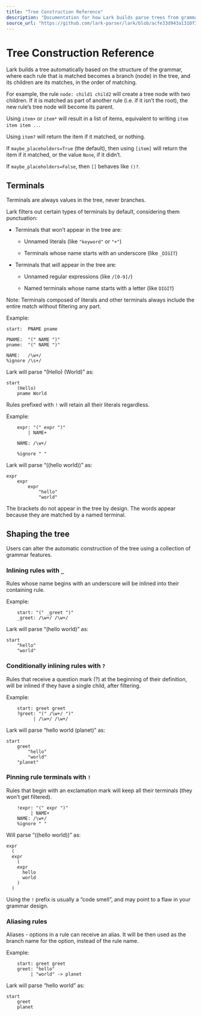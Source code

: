```yaml
---
title: "Tree Construction Reference"
description: "Documentation for how Lark builds parse trees from grammars: terminal filtering, rule inlining, pinning, aliasing, and examples."
source_url: "https://github.com/lark-parser/lark/blob/acfe33d943a1310f3ca26145eb2896bc5c4955c9/docs/tree_construction.md"
---
```


# Tree Construction Reference

Lark builds a tree automatically based on the structure of the grammar, where each rule that is matched becomes a branch (node) in the tree, and its children are its matches, in the order of matching.

For example, the rule `node: child1 child2` will create a tree node with two children. If it is matched as part of another rule (i.e. if it isn’t the root), the new rule’s tree node will become its parent.

Using `item+` or `item*` will result in a list of items, equivalent to writing `item item item ..`.

Using `item?` will return the item if it matched, or nothing.

If `maybe_placeholders=True` (the default), then using `[item]` will return the item if it matched, or the value `None`, if it didn’t.

If `maybe_placeholders=False`, then `[]` behaves like `()?`.

## Terminals

Terminals are always values in the tree, never branches.

Lark filters out certain types of terminals by default, considering them punctuation:

- Terminals that won’t appear in the tree are:

  - Unnamed literals (like `"keyword"` or `"+"`)

  - Terminals whose name starts with an underscore (like `_DIGIT`)
- Terminals that _will_ appear in the tree are:

  - Unnamed regular expressions (like `/[0-9]/`)

  - Named terminals whose name starts with a letter (like `DIGIT`)

Note: Terminals composed of literals and other terminals always include the entire match without filtering any part.

Example:

```lark
start:  PNAME pname

PNAME:  "(" NAME ")"
pname:  "(" NAME ")"

NAME:   /\w+/
%ignore /\s+/

```

Lark will parse “(Hello) (World)” as:

```text
start
    (Hello)
    pname World

```

Rules prefixed with `!` will retain all their literals regardless.

Example:

```lark
    expr: "(" expr ")"
        | NAME+

    NAME: /\w+/

    %ignore " "

```

Lark will parse “((hello world))” as:

```text
expr
    expr
        expr
            "hello"
            "world"

```

The brackets do not appear in the tree by design. The words appear because they are matched by a named terminal.

## Shaping the tree

Users can alter the automatic construction of the tree using a collection of grammar features.

### Inlining rules with `_`

Rules whose name begins with an underscore will be inlined into their containing rule.

Example:

```lark
    start: "(" _greet ")"
    _greet: /\w+/ /\w+/

```

Lark will parse “(hello world)” as:

```text
start
    "hello"
    "world"

```

### Conditionally inlining rules with `?`

Rules that receive a question mark (?) at the beginning of their definition, will be inlined if they have a single child, after filtering.

Example:

```lark
    start: greet greet
    ?greet: "(" /\w+/ ")"
          | /\w+/ /\w+/

```

Lark will parse “hello world (planet)” as:

```text
start
    greet
        "hello"
        "world"
    "planet"

```

### Pinning rule terminals with `!`

Rules that begin with an exclamation mark will keep all their terminals (they won’t get filtered).

```lark
    !expr: "(" expr ")"
         | NAME+
    NAME: /\w+/
    %ignore " "

```

Will parse “((hello world))” as:

```text
expr
  (
  expr
    (
    expr
      hello
      world
    )
  )

```

Using the `!` prefix is usually a “code smell”, and may point to a flaw in your grammar design.

### Aliasing rules

Aliases - options in a rule can receive an alias. It will be then used as the branch name for the option, instead of the rule name.

Example:

```lark
    start: greet greet
    greet: "hello"
         | "world" -> planet

```

Lark will parse “hello world” as:

```text
start
    greet
    planet

```
